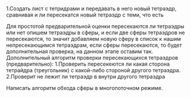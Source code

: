 ﻿1.Создать лист с тетридрами и передавать в него новый тетраэдр, сравнивая и ли пересекатся новый тетраэдр с теми, что есть


Для простотой предварительной оценки пересекаются ли тетраэдры или нет опишем тетраэдры в сферы, и если две сферы тетраэдров не пересекаются, то значит добавляем
новую сферу в список к нашим непресекающимся тетраэдрам, если сферы пересекаются, то будет дополнительная проверка, на данном этапе оставим так.
Дополнительный алгоритм проверки пересекающихся тетраэдров (предварительно):
1.Проверить пересекеются ли какая сторона тетрайдра (треугольник) с какой-либо стороной другого тетраэдра.
2.Проверит не лежит ли тетраэдр в внутри другого тетраэдра

Написать алгоритм обхода сферы в многопоточном режиме.